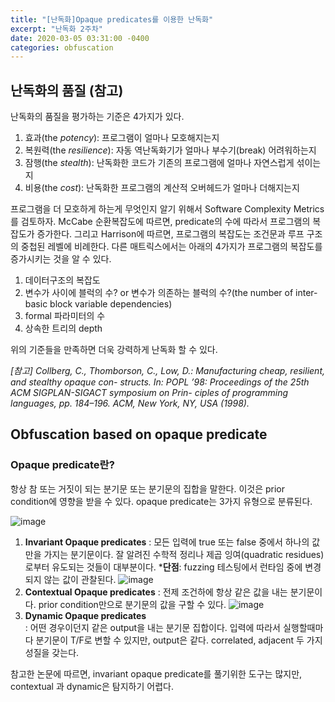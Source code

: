 ```yaml
---
title: "[난독화]Opaque predicates를 이용한 난독화"
excerpt: "난독화 2주차"
date: 2020-03-05 03:31:00 -0400
categories: obfuscation
---
```

## 난독화의 품질 (참고)
난독화의 품질을 평가하는 기준은 4가지가 있다. 
1. 효과(the _potency_): 프로그램이 얼마나 모호해지는지
2. 복원력(the _resilience_): 자동 역난독화기가 얼마나 부수기(break) 어려워하는지
3. 잠행(the _stealth_): 난독화한 코드가 기존의 프로그램에 얼마나 자연스럽게 섞이는지
4. 비용(the _cost_): 난독화한 프로그램의 계산적 오버헤드가 얼마나 더해지는지

프로그램을 더 모호하게 하는게 무엇인지 알기 위해서 Software Complexity Metrics를 검토하자.
McCabe 순환복잡도에 따르면, predicate의 수에 따라서 프로그램의 복잡도가 증가한다. 그리고 Harrison에 따르면, 프로그램의 복잡도는 조건문과 루프 구조의 중첩된 레벨에 비례한다.
다른 매트릭스에서는 아래의 4가지가 프로그램의 복잡도를 증가시키는 것을 알 수 있다.
1. 데이터구조의 복잡도
2. 변수가 사이에 블럭의 수? or 변수가 의존하는 블럭의 수?(the number of inter-basic block variable dependencies)
3. formal 파라미터의 수
4. 상속한 트리의 depth

위의 기준들을 만족하면 더욱 강력하게 난독화 할 수 있다.

_[참고] Collberg, C., Thomborson, C., Low, D.: Manufacturing cheap, resilient, and stealthy opaque con- structs. In: POPL ’98: Proceedings of the 25th ACM SIGPLAN-SIGACT symposium on Prin- ciples of programming languages, pp. 184–196. ACM, New York, NY, USA (1998)._


## Obfuscation based on opaque predicate
### Opaque predicate란?
항상 참 또는 거짓이 되는 분기문 또는 분기문의 집합을 말한다. 이것은 prior condition에 영향을 받을 수 있다.
opaque predicate는 3가지 유형으로 분류된다.

![image](https://user-images.githubusercontent.com/33623107/76013114-c846cd00-5f5a-11ea-8db4-51c656d47b15.png)
1. **Invariant Opaque predicates**
    : 모든 입력에 true 또는 false 중에서 하나의 값만을 가지는 분기문이다.
    잘 알려진 수학적 정리나 제곱 잉여(quadratic residues)로부터 유도되는 것들이 대부분이다.
     ***단점**: fuzzing 테스팅에서 런타임 중에 변경되지 않는 값이 관찰된다.
![image](https://user-images.githubusercontent.com/33623107/76013519-5753e500-5f5b-11ea-80d0-80f261ad18de.png)
2. **Contextual Opaque predicates**
    : 전제 조건하에 항상 같은 값을 내는 분기문이다. prior condition만으로 분기문의 값을 구할 수 있다.
![image](https://user-images.githubusercontent.com/33623107/76015050-f548af00-5f5d-11ea-8084-ed9d53ce3def.png)
3. **Dynamic Opaque predicates**    
    : 어떤 경우이던지 같은 output을 내는 분기문 집합이다.
    입력에 따라서 실행할때마다 분기문이 T/F로 변할 수 있지만, output은 같다.
    correlated, adjacent 두 가지 성질을 갖는다.

참고한 논문에 따르면, invariant opaque predicate를 풀기위한 도구는 많지만, contextual 과 dynamic은 탐지하기 어렵다.
